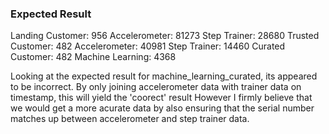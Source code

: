 ### Expected Result
Landing
    Customer: 956
    Accelerometer: 81273
    Step Trainer: 28680
Trusted
    Customer: 482
    Accelerometer: 40981
    Step Trainer: 14460
Curated
    Customer: 482
    Machine Learning: 4368


Looking at the expected result for machine_learning_curated, its appeared to be incorrect.
By only joining accelerometer data with trainer data on timestamp, this will yield the 'coorect' result
However I firmly believe that we would get a more acurate data by also ensuring that the serial number matches up between accelerometer and step trainer data.


